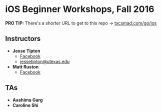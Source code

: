 # iOS Beginner Workshops, Fall 2016

**PRO TIP:** There's a shorter URL to get to this repo -> [txcsmad.com/go/ios](http://txcsmad.com/go/ios) 

## Instructors

* **Jesse Tipton**
  * [Facebook](https://facebook.com/jessehtipton)
  * [jessetipton@utexas.edu](mailto:jessetipton@utexas.edu)
* **Matt Ruston**
  * [Facebook](https://www.facebook.com/mlrsquirrels)

## TAs

* **Aashima Garg**
* **Caroline Shi**

